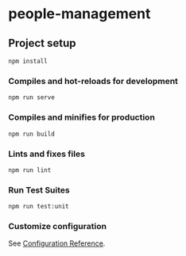 # people-management

## Project setup
```
npm install
```

### Compiles and hot-reloads for development
```
npm run serve
```

### Compiles and minifies for production
```
npm run build
```

### Lints and fixes files
```
npm run lint
```

### Run Test Suites
```
npm run test:unit
```

### Customize configuration
See [Configuration Reference](https://cli.vuejs.org/config/).

